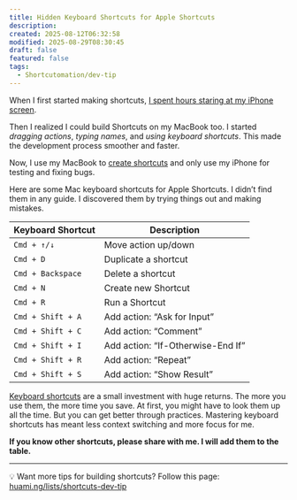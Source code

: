 ```yaml
---
title: Hidden Keyboard Shortcuts for Apple Shortcuts
description:
created: 2025-08-12T06:32:58
modified: 2025-08-29T08:30:45
draft: false
featured: false
tags:
  - Shortcutomation/dev-tip
---
```


When I first started making shortcuts, [I spent hours staring at my iPhone screen](a-nighttime-routine-i-do-every-day.md).

Then I realized I could build Shortcuts on my MacBook too. I started _dragging actions_, _typing names_, and _using keyboard shortcuts_. This made the development process smoother and faster.

Now, I use my MacBook to [create shortcuts](https://github.com/huaminghuangtw/Shortcutomation/releases) and only use my iPhone for testing and fixing bugs.

Here are some Mac keyboard shortcuts for Apple Shortcuts. I didn’t find them in any guide. I discovered them by trying things out and making mistakes.

| Keyboard Shortcut        | Description                       |
| --------------- | --------------------------------- |
| `Cmd + ↑/↓`       | Move action up/down               |
| `Cmd + D`         | Duplicate a shortcut              |
| `Cmd + Backspace` | Delete a shortcut                 |
| `Cmd + N`         | Create new Shortcut               |
| `Cmd + R`         | Run a Shortcut                    |
| `Cmd + Shift + A` | Add action: “Ask for Input”       |
| `Cmd + Shift + C` | Add action: “Comment”             |
| `Cmd + Shift + I` | Add action: “If-Otherwise-End If” |
| `Cmd + Shift + R` | Add action: “Repeat”              |
| `Cmd + Shift + S` | Add action: “Show Result”         |

[Keyboard shortcuts](https://huami.ng/lists/keyboard-hotkey/) are a small investment with huge returns. The more you use them, the more time you save. At first, you might have to look them up all the time. But you can get better through practices. Mastering keyboard shortcuts has meant less context switching and more focus for me.

**If you know other shortcuts, please share with me. I will add them to the table.**

---

💡 Want more tips for building shortcuts? Follow this page: [huami.ng/lists/shortcuts-dev-tip](https://huami.ng/lists/shortcuts-dev-tip)
